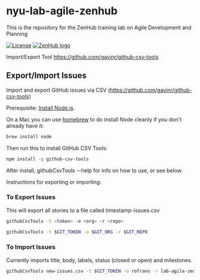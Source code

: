 # nyu-lab-agile-zenhub
This is the repository for the ZenHub training lab on Agile Development and Planning

[![License](https://img.shields.io/badge/License-Apache%202.0-blue.svg)](https://opensource.org/licenses/Apache-2.0)
[![ZenHub logo](https://dxssrr2j0sq4w.cloudfront.net/3.2.0/img/external/zenhub-badge.png)](https://app.zenhub.com/workspaces/lab-agile-zenhub-602c7d2ecd8ba2001cb5ed89/board)

Import/Export Tool
https://github.com/gavinr/github-csv-tools


## Export/Import Issues
Import and export GitHub issues via CSV (https://github.com/gavinr/github-csv-tools)

Prerequisite:  [Install Node.js](https://nodejs.org/en/).

On a Mac you can use [homebrew](http://brew.sh) to do install Node cleanly if you don't already have it:

```bash
brew install node
```

Then run this to install GitHub CSV Tools:

```sh
npm install -g github-csv-tools
```

After install, githubCsvTools --help for info on how to use, or see below.

Instructions for exporting or importing:

### To Export Issues

This will export all stories to a file called timestamp-issues.csv

```sh
githubCsvTools -t <token> -o <org> -r <repo>
```

```sh
githubCsvTools -t $GIT_TOKEN -o $GIT_ORG -r $GIT_REPO
```

### To Import Issues

Currently imports title, body, labels, status (closed or open) and milestones.

```sh
githubCsvTools new-issues.csv -t $GIT_TOKEN -o rofrano -r lab-agile-zenhub
```
